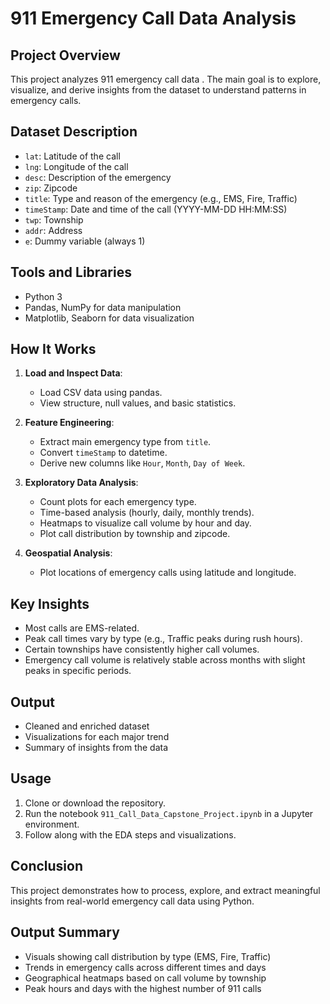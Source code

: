 
# 911 Emergency Call Data Analysis

## Project Overview
This project analyzes 911 emergency call data . The main goal is to explore, visualize, and derive insights from the dataset to understand patterns in emergency calls.

## Dataset Description
- `lat`: Latitude of the call
- `lng`: Longitude of the call
- `desc`: Description of the emergency
- `zip`: Zipcode
- `title`: Type and reason of the emergency (e.g., EMS, Fire, Traffic)
- `timeStamp`: Date and time of the call (YYYY-MM-DD HH:MM:SS)
- `twp`: Township
- `addr`: Address
- `e`: Dummy variable (always 1)

## Tools and Libraries
- Python 3
- Pandas, NumPy for data manipulation
- Matplotlib, Seaborn for data visualization

## How It Works
1. **Load and Inspect Data**:
   - Load CSV data using pandas.
   - View structure, null values, and basic statistics.

2. **Feature Engineering**:
   - Extract main emergency type from `title`.
   - Convert `timeStamp` to datetime.
   - Derive new columns like `Hour`, `Month`, `Day of Week`.

3. **Exploratory Data Analysis**:
   - Count plots for each emergency type.
   - Time-based analysis (hourly, daily, monthly trends).
   - Heatmaps to visualize call volume by hour and day.
   - Plot call distribution by township and zipcode.

4. **Geospatial Analysis**:
   - Plot locations of emergency calls using latitude and longitude.

##  Key Insights
- Most calls are EMS-related.
- Peak call times vary by type (e.g., Traffic peaks during rush hours).
- Certain townships have consistently higher call volumes.
- Emergency call volume is relatively stable across months with slight peaks in specific periods.

##  Output
- Cleaned and enriched dataset
- Visualizations for each major trend
- Summary of insights from the data

##  Usage
1. Clone or download the repository.
2. Run the notebook `911_Call_Data_Capstone_Project.ipynb` in a Jupyter environment.
3. Follow along with the EDA steps and visualizations.

##  Conclusion
This project demonstrates how to process, explore, and extract meaningful insights from real-world emergency call data using Python.

## Output Summary
- Visuals showing call distribution by type (EMS, Fire, Traffic)
- Trends in emergency calls across different times and days
- Geographical heatmaps based on call volume by township
- Peak hours and days with the highest number of 911 calls
